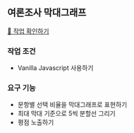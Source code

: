## 여론조사 막대그래프
[👀 작업 확인하기](https://sssjsjj.github.io/study/poll-bar-graph/ "새창")

### 작업 조건
- Vanilla Javascript 사용하기
### 요구 기능
- 문항별 선택 비율을 막대그래프로 표현하기
- 최대 막대 기준으로 5씩 분할선 그리기
- 평점 노출하기
